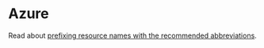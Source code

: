 # Azure

Read about [prefixing resource names with the recommended abbreviations][azure-resource-prefixes].

[azure-resource-prefixes]: https://docs.microsoft.com/en-us/azure/cloud-adoption-framework/ready/azure-best-practices/resource-abbreviations
